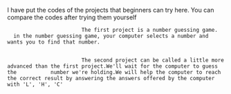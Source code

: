 I have put the codes of the projects that beginners can try here. You can compare the codes after trying them yourself

                            The first project is a number guessing game.
      in the number guessing game, your computer selects a number and wants you to find that number.
                            
                            
                            The second project can be called a little more advanced than the first project.We'll wait for the computer to guess the           number we're holding.We will help the computer to reach the correct result by answering the answers offered by the computer with 'L', 'H', 'C'
